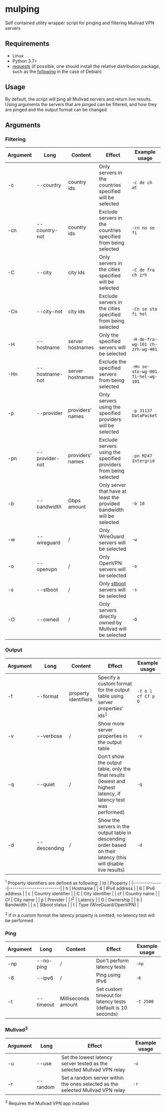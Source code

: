 # mulping

Self contained utility wrapper script for pinging and filtering Mullvad VPN servers

## Requirements
+ Linux
+ Python 3.7+
+ [requests](https://requests.readthedocs.io) (if possible, one should install the relative distribution package, such as the [following](https://packages.debian.org/bullseye/python3-requests) in the case of Debian)

## Usage

By default, the script will ping all Mullvad servers and return live results. Using arguments the servers that are pinged can be filtered, and how they are pinged and the output format can be changed

## Arguments

### Filtering
| Argument | Long           | Content          | Effect                                                                                                                                                       | Example usage                     |
|----------|----------------|------------------|--------------------------------------------------------------------------------------------------------------------------------------------------------------|-----------------------------------|
| -c       | --country      | country ids      | Only servers in the countries specified will be selected                                                                                                     | `-c de ch at`                     |
| -cn      | --country-not  | country ids      | Exclude servers in the countries specified from being selected                                                                                               | `-cn no se fi`                    |
| -C       | --city         | city ids         | Only servers in the cities specified will be selected                                                                                                        | `-C de fra ch zrh`                |
| -Cn      | --city-not     | city ids         | Exclude servers in the cities specified from being selected                                                                                                  | `-Cn se sto fi hel`               |
| -H       | --hostname     | server hostnames | Only the specified servers will be selected                                                                                                                  | `-H de-fra-wg-101 ch-zrh-wg-401`  |
| -Hn      | --hostname-not | server hostnames | Exclude the specified servers from being selected                                                                                                            | `-Hn se-sto-wg-001 fi-hel-wg-101` |
| -p       | --provider     | providers' names | Only servers using the specified providers will be selected                                                                                                  | `-p 31137 DataPacket`             |
| -pn      | --provider-not | providers' names | Exclude servers using the specified providers from being selected                                                                                            | `-pn M247 Intergrid`              |
| -b       | --bandwidth    | Gbps amount      | Only server that have at least the provided bandwidth will be selected                                                                                       | `-b 10`                           |
| -w       | --wireguard    | /                | Only WireGuard servers will be selected                                                                                                                      | `-w`                              |
| -o       | --openvpn      | /                | Only OpenVPN servers will be selected                                                                                                                        | `-o`                              |
| -s       | --stboot       | /                | Only [stboot](https://mullvad.net/en/blog/2022/1/12/diskless-infrastructure-beta-system-transparency-stboot/) servers will be selected | `-s`                              |
| -O       | --owned        | /                | Only servers directly owned by Mullvad will be selected                                                                                                      | `-O`                              |

### Output
| Argument | Long         | Content              | Effect                                                                                                           | Example usage      |
|----------|--------------|----------------------|------------------------------------------------------------------------------------------------------------------|--------------------|
| -f       | --format     | property identifiers | Specify a custom format for the output table using server properties' ids<sup>1</sup>                            | `-f h l cf Cf p b` |
| -v       | --verbose    | /                    | Show more server properties in the output table                                                                  | `-v`               |
| -q       | --quiet      | /                    | Don't show the output table, only the final results (lowest and highest latency, if latency test was performed)  | `-q`               |
| -d       | --descending | /                    | Show the servers in the output table in descending order based on their latency (this will disable live results) | `-d`               |

<sup>1</sup> Property identifiers are defined as following:
| Id            | Property                 |
|---------------|--------------------------|
| h             | Hostname                 |
| 4             | IPv4 address             |
| 6             | IPv6 address             |
| c             | Country identifier       |
| C             | City identifier          |
| cf            | Country name             |
| Cf            | City name                |
| p             | Provider                 |
| l<sup>2</sup> | Latency                  |
| O             | Ownership                |
| b             | Bandwidth                |
| s             | Stboot status            |
| t             | Type (WireGuard/OpenVPN) |

<sup>2</sup> If in a custom format the latency property is omitted, no latency test will be performed

### Ping
| Argument | Long      | Content             | Effect                                                       | Example usage |
|----------|-----------|---------------------|--------------------------------------------------------------|---------------|
| -np      | --no-ping | /                   | Don't perform latency tests                                  | `-np`         |
| -6       | --ipv6    | /                   | Ping using IPv6                                              | `-6`          |
| -t       | --timeout | Milliseconds amount | Set custom timeout for latency tests (default is 10 seconds) | `-t 2500`     |

### Mullvad<sup>3</sup>
| Argument | Long     | Effect                                                                         | Example usage |
|----------|----------|--------------------------------------------------------------------------------|---------------|
| -u       | --use    | Set the lowest latency server tested as the selected Mullvad VPN relay         | `-u`          |
| -r       | --random | Set a random server within the ones selected as the selected Mullvad VPN relay | `-r`          |

<sup>3</sup> Requires the Mullvad VPN app installed
